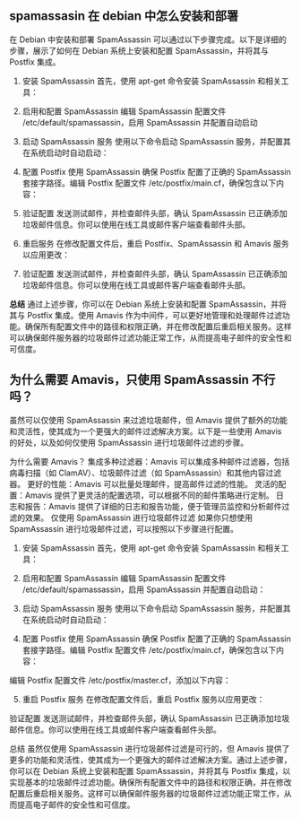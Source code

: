 ## spamassasin 在 debian 中怎么安装和部署

在 Debian 中安装和部署 SpamAssassin 可以通过以下步骤完成。以下是详细的步骤，展示了如何在 Debian 系统上安装和配置 SpamAssassin，并将其与 Postfix 集成。

1. 安装 SpamAssassin
   首先，使用 apt-get 命令安装 SpamAssassin 和相关工具：

2. 启用和配置 SpamAssassin
   编辑 SpamAssassin 配置文件 /etc/default/spamassassin，启用 SpamAssassin 并配置自动启动

3. 启动 SpamAssassin 服务
   使用以下命令启动 SpamAssassin 服务，并配置其在系统启动时自动启动：

4. 配置 Postfix 使用 SpamAssassin
   确保 Postfix 配置了正确的 SpamAssassin 套接字路径。编辑 Postfix 配置文件 /etc/postfix/main.cf，确保包含以下内容：

5. 验证配置
   发送测试邮件，并检查邮件头部，确认 SpamAssassin 已正确添加垃圾邮件信息。你可以使用在线工具或邮件客户端查看邮件头部。

6. 重启服务
   在修改配置文件后，重启 Postfix、SpamAssassin 和 Amavis 服务以应用更改：

7. 验证配置
   发送测试邮件，并检查邮件头部，确认 SpamAssassin 已正确添加垃圾邮件信息。你可以使用在线工具或邮件客户端查看邮件头部。

**总结**
通过上述步骤，你可以在 Debian 系统上安装和配置 SpamAssassin，并将其与 Postfix 集成。使用 Amavis 作为中间件，可以更好地管理和处理邮件过滤功能。确保所有配置文件中的路径和权限正确，并在修改配置后重启相关服务。这样可以确保邮件服务器的垃圾邮件过滤功能正常工作，从而提高电子邮件的安全性和可信度。

## 为什么需要 Amavis，只使用 SpamAssassin 不行吗？

虽然可以仅使用 SpamAssassin 来过滤垃圾邮件，但 Amavis 提供了额外的功能和灵活性，使其成为一个更强大的邮件过滤解决方案。以下是一些使用 Amavis 的好处，以及如何仅使用 SpamAssassin 进行垃圾邮件过滤的步骤。

为什么需要 Amavis？
集成多种过滤器：Amavis 可以集成多种邮件过滤器，包括病毒扫描（如 ClamAV）、垃圾邮件过滤（如 SpamAssassin）和其他内容过滤器。
更好的性能：Amavis 可以批量处理邮件，提高邮件过滤的性能。
灵活的配置：Amavis 提供了更灵活的配置选项，可以根据不同的邮件策略进行定制。
日志和报告：Amavis 提供了详细的日志和报告功能，便于管理员监控和分析邮件过滤的效果。
仅使用 SpamAssassin 进行垃圾邮件过滤
如果你只想使用 SpamAssassin 进行垃圾邮件过滤，可以按照以下步骤进行配置。

1. 安装 SpamAssassin
   首先，使用 apt-get 命令安装 SpamAssassin 和相关工具：

2. 启用和配置 SpamAssassin
   编辑 SpamAssassin 配置文件 /etc/default/spamassassin，启用 SpamAssassin 并配置自动启动：

3. 启动 SpamAssassin 服务
   使用以下命令启动 SpamAssassin 服务，并配置其在系统启动时自动启动：

4. 配置 Postfix 使用 SpamAssassin
   确保 Postfix 配置了正确的 SpamAssassin 套接字路径。编辑 Postfix 配置文件 /etc/postfix/main.cf，确保包含以下内容：

编辑 Postfix 配置文件 /etc/postfix/master.cf，添加以下内容：

5. 重启 Postfix 服务
   在修改配置文件后，重启 Postfix 服务以应用更改：

验证配置
发送测试邮件，并检查邮件头部，确认 SpamAssassin 已正确添加垃圾邮件信息。你可以使用在线工具或邮件客户端查看邮件头部。

总结
虽然仅使用 SpamAssassin 进行垃圾邮件过滤是可行的，但 Amavis 提供了更多的功能和灵活性，使其成为一个更强大的邮件过滤解决方案。通过上述步骤，你可以在 Debian 系统上安装和配置 SpamAssassin，并将其与 Postfix 集成，以实现基本的垃圾邮件过滤功能。确保所有配置文件中的路径和权限正确，并在修改配置后重启相关服务。这样可以确保邮件服务器的垃圾邮件过滤功能正常工作，从而提高电子邮件的安全性和可信度。
